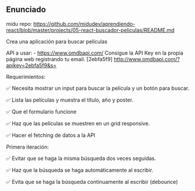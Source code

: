 ## Enunciado

midu repo: https://github.com/midudev/aprendiendo-react/blob/master/projects/05-react-buscador-peliculas/README.md

Crea una aplicación para buscar películas

API a usar: - https://www.omdbapi.com/
Consigue la API Key en la propia página web registrando tu email.
[2ebfa5f9]
http://www.omdbapi.com/?apikey=2ebfa5f9&s=


Requerimientos:

✅ Necesita mostrar un input para buscar la película y un botón para buscar.

✅ Lista las películas y muestra el título, año y poster.

✅ Que el formulario funcione

✅ Haz que las películas se muestren en un grid responsive.

✅ Hacer el fetching de datos a la API

Primera iteración:

✅ Evitar que se haga la misma búsqueda dos veces seguidas.

✅ Haz que la búsqueda se haga automáticamente al escribir.

✅ Evita que se haga la búsqueda continuamente al escribir (debounce)